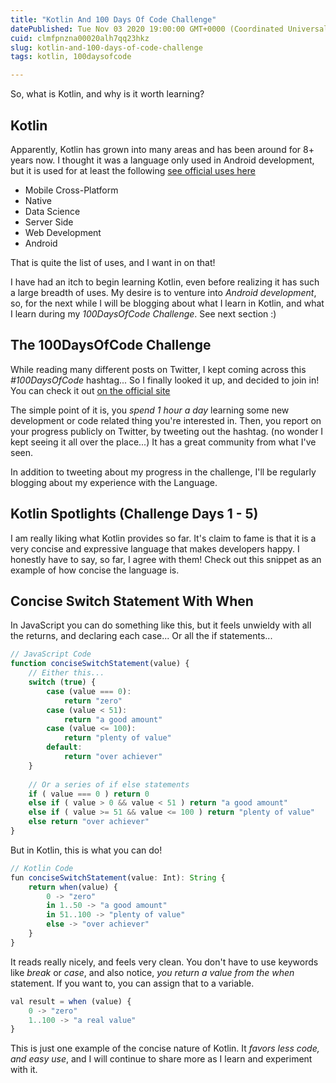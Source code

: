 ```yaml
---
title: "Kotlin And 100 Days Of Code Challenge"
datePublished: Tue Nov 03 2020 19:00:00 GMT+0000 (Coordinated Universal Time)
cuid: clmfpnzna00020alh7qq23hkz
slug: kotlin-and-100-days-of-code-challenge
tags: kotlin, 100daysofcode

---
```


So, what is Kotlin, and why is it worth learning?

## Kotlin

Apparently, Kotlin has grown into many areas and has been around for 8+ years now.  I thought it was a language only used in Android development, but it is used for at least the following [see official uses here](https://kotlinlang.org/)
- Mobile Cross-Platform
- Native
- Data Science
- Server Side
- Web Development
- Android

That is quite the list of uses, and I want in on that!

I have had an itch to begin learning Kotlin, even before realizing it has such a large breadth of uses.  My desire is to venture into _Android development_, so, for the next while I will be blogging about what I learn in Kotlin, and what I learn during my _100DaysOfCode Challenge_.  See next section :)

## The 100DaysOfCode Challenge

While reading many different posts on Twitter, I kept coming across this _#100DaysOfCode_ hashtag...  So I finally looked it up, and decided to join in!  You can check it out [on the official site](https://www.100daysofcode.com/)

The simple point of it is, you _spend 1 hour a day_ learning some new development or code related thing you're interested in.  Then, you report on your progress publicly on Twitter, by tweeting out the hashtag.  (no wonder I kept seeing it all over the place...)  It has a great community from what I've seen.

In addition to tweeting about my progress in the challenge, I'll be regularly blogging about my experience with the Language.

## Kotlin Spotlights (Challenge Days 1 - 5)

I am really liking what Kotlin provides so far.  It's claim to fame is that it is a very concise and expressive language that makes developers happy.  I honestly have to say, so far, I agree with them!  Check out this snippet as an example of how concise the language is.

## Concise Switch Statement With When

In JavaScript you can do something like this, but it feels unwieldy with all the returns, and declaring each case...  Or all the if statements...

```js
// JavaScript Code
function conciseSwitchStatement(value) {
    // Either this...
    switch (true) {
        case (value === 0):
            return "zero"
        case (value < 51):
            return "a good amount"
        case (value <= 100):
            return "plenty of value"
        default:
            return "over achiever"
    }
    
    // Or a series of if else statements
    if ( value === 0 ) return 0
    else if ( value > 0 && value < 51 ) return "a good amount"
    else if ( value >= 51 && value <= 100 ) return "plenty of value"
    else return "over achiever"
}
```

But in Kotlin, this is what you can do!
```js
// Kotlin Code
fun conciseSwitchStatement(value: Int): String {
    return when(value) {
        0 -> "zero"
        in 1..50 -> "a good amount"
        in 51..100 -> "plenty of value"
        else -> "over achiever"
    }
}
```

It reads really nicely, and feels very clean. You don't have to use keywords like _break_ or _case_, and also notice, _you return a value from the when_ statement.  If you want to, you can assign that to a variable.

```js
val result = when (value) {
    0 -> "zero"
    1..100 -> "a real value"
}
```

This is just one example of the concise nature of Kotlin.  It _favors less code, and easy use_, and I will continue to share more as I learn and experiment with it.